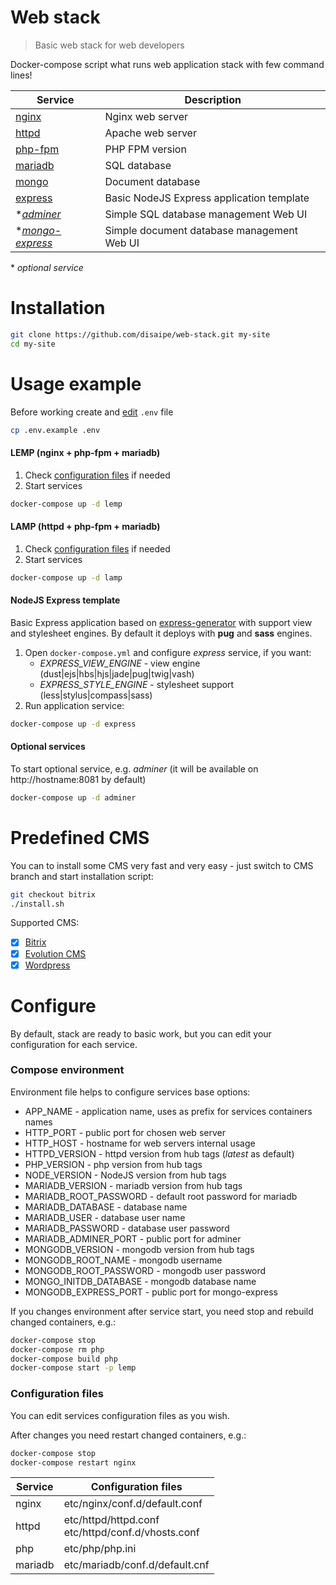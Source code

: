 # Web stack

> Basic web stack for web developers

Docker-compose script what runs web application stack with few command lines!

|Service|Description|
|-|-|
|[nginx](https://hub.docker.com/_/nginx "nginx on docker hub")|Nginx web server|
|[httpd](https://hub.docker.com/_/httpd "httpd on docker hub")|Apache web server|
|[php-fpm](https://hub.docker.com/_/php "php-fpm on docker hub")|PHP FPM version|
|[mariadb](https://hub.docker.com/_/mariadb "mariadb on docker hub")|SQL database|
|[mongo](https://hub.docker.com/_/mongo "mongo on docker hub")|Document database|
|[express](https://www.npmjs.com/package/express-generator "express-generator on npm")|Basic NodeJS Express application template|
|\**[adminer](https://hub.docker.com/_/adminer "adminer on docker hub")*|Simple SQL database management Web UI|
|\**[mongo-express](https://hub.docker.com/_/mongo-express "mongo-express on docker hub")* |Simple document database management Web UI|

\* *optional service*

# Installation

```bash
git clone https://github.com/disaipe/web-stack.git my-site
cd my-site
```

# Usage example

Before working create and [edit](#configure) `.env` file
```bash
cp .env.example .env
```

#### LEMP (nginx + php-fpm + mariadb)
1. Check [configuration files](#configuration-files) if needed
2. Start services
```bash
docker-compose up -d lemp
```

#### LAMP (httpd + php-fpm + mariadb)
1. Check [configuration files](#configuration-files) if needed
2. Start services
```bash
docker-compose up -d lamp
```

#### NodeJS Express template

Basic Express application based on [express-generator](https://www.npmjs.com/package/express-generator) with support view and stylesheet engines.
By default it deploys with **pug** and **sass** engines.

1. Open `docker-compose.yml` and configure *express* service, if you want:
    - *EXPRESS_VIEW_ENGINE* - view engine (dust|ejs|hbs|hjs|jade|pug|twig|vash)
    - *EXPRESS_STYLE_ENGINE* - stylesheet support (less|stylus|compass|sass)
2. Run application service:
```bash
docker-compose up -d express
```

#### Optional services
To start optional service, e.g. *adminer* (it will be available on http://hostname:8081 by default)
```bash
docker-compose up -d adminer
```

# Predefined CMS

You can to install some CMS very fast and very easy - just switch to CMS branch and start installation script:
```bash
git checkout bitrix
./install.sh
```

Supported CMS:
- [x] [Bitrix](https://www.1c-bitrix.ru/)
- [x] [Evolution CMS](https://evo.im/)
- [x] [Wordpress](https://wordpress.org/)

# Configure
By default, stack are ready  to basic work, but you can edit your configuration for each service.


### Compose environment

Environment file helps to configure services base options:
- APP_NAME - application name, uses as prefix for services containers names
- HTTP_PORT - public port for chosen web server
- HTTP_HOST - hostname for web servers internal usage
- HTTPD_VERSION - httpd version from hub tags (*latest* as default)
- PHP_VERSION - php version from hub tags
- NODE_VERSION - NodeJS version from hub tags
- MARIADB_VERSION - mariadb version from hub tags
- MARIADB_ROOT_PASSWORD - default root password for mariadb
- MARIADB_DATABASE - database name
- MARIADB_USER - database user name
- MARIADB_PASSWORD - database user password
- MARIADB_ADMINER_PORT - public port for adminer
- MONGODB_VERSION - mongodb version from hub tags
- MONGODB_ROOT_NAME - mongodb username
- MONGODB_ROOT_PASSWORD - mongodb user password
- MONGO_INITDB_DATABASE - mongodb database name
- MONGODB_EXPRESS_PORT - public port for mongo-express

If you changes environment after service start, you need stop and rebuild changed containers, e.g.:
```bash
docker-compose stop
docker-compose rm php
docker-compose build php
docker-compose start -p lemp
```

### Configuration files
You can edit services configuration files as you wish.

After changes you need restart changed containers, e.g.:
```bash
docker-compose stop
docker-compose restart nginx
```

|Service|Configuration files|
|-|-|
|nginx|etc/nginx/conf.d/default.conf|
|httpd|etc/httpd/httpd.conf<br>etc/httpd/conf.d/vhosts.conf|
|php|etc/php/php.ini|
|mariadb|etc/mariadb/conf.d/default.cnf|
